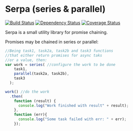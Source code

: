 Serpa (series & parallel)
=====
[![Build Status](https://travis-ci.org/AdesisNetlife/serpa.png?branch=master)](https://travis-ci.org/AdesisNetlife/serpa) [![Dependency Status](https://gemnasium.com/AdesisNetlife/serpa.png)](https://gemnasium.com/AdesisNetlife/serpa) [![Coverage Status](https://coveralls.io/repos/AdesisNetlife/serpa/badge.png?branch=master)](https://coveralls.io/r/AdesisNetlife/serpa?branch=master)

Serpa is a small utility library for promise chaining.

Promises may be chained in series or parallel:

```js
//Being task1, task2a, task2b and task3 functions
//that either return promises for async taks
//or a value, then:
var work = series( //configure the work to be done
    task1,
    parallel(task2a, task2b),
    task3
  );

work() //do the work
  .then(
    function (result) {
      console.log("Work finished with result" + result);
    },
    function (err){
      console.log("Some task failed with err: " + err);
    });
```
